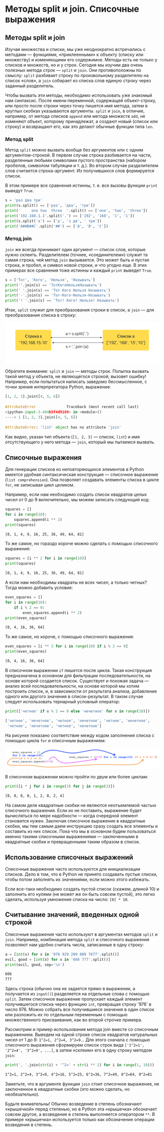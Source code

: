 # Методы split и join. Списочные выражения

## Методы split и join

Изучая множества и списки, мы уже неоднократно встречались с методами — функциями, «приклеенными» к объекту (списку или множеству) и изменяющими его содержимое.
Методы есть не только у списков и множеств, но и у строк. Сегодня мы изучим два очень полезных метода строк — `split` и `join`. Они противоположны по смыслу: `split` разбивает строку по произвольному разделителю на список «слов», а `join` собирает из списка слов единую строку через заданный разделитель.

Чтобы вызвать эти методы, необходимо использовать уже знакомый нам синтаксис. После имени переменной, содержащей объект-строку, или просто после строки через точку пишется имя метода, затем в круглых скобках указываются аргументы. `split` и `join`, в отличие, например, от метода списков `append` или метода множеств `add`, не изменяют объект, которому принадлежат, а создают новый (список или строку) и возвращают его, как это делают обычные функции типа `len`.

### Метод split

Метод `split` можно вызвать вообще без аргументов или с одним аргументом-строкой. В первом случае строка разбивается на части, разделенные любыми символами пустого пространства (набором пробелов, символом табуляции и т. д.). Во втором случае разделителем слов считается строка-аргумент. Из получившихся слов формируется список.

В этом примере все сравнения истинны, т. е. все вызовы функции `print` выведут `True`.

```python
s = 'раз два три'
print(s.split() == ['раз', 'два', 'три'])
print('     one two  three  '.split() == ['one', 'two', 'three'])
print('192.168.1.1'.split('.') == ['192', '168', '1', '1'])
print(s.split('а') == ['р', 'з дв', ' три'])
print('A##B##C'.split('##') == ['A', 'B', 'C'])
```

### Метод join

`join` же всегда принимает один аргумент — список слов, которые нужно склеить. Разделителем (точнее, «соединителем») служит та самая строка, чей метод `join` вызывается. Это может быть и пустая строка, и пробел, и символ новой строки, и что угодно еще. В этих примерах все сравнения тоже истинны и каждый `print` выведет `True`.

```python
s = ['Тот', 'Кого', 'Нельзя', 'Называть']
print(''.join(s) == 'ТотКогоНельзяНазывать')
print(' '.join(s) == 'Тот Кого Нельзя Называть')
print('-'.join(s) == 'Тот-Кого-Нельзя-Называть')
print('! '.join(s) == 'Тот! Кого! Нельзя! Называть')
```

Итак, `split` служит для преобразования строки в список, а `join` — для преобразования списка в строку:

![split-join](../images/python/p_12_01.png)

Обратите внимание: `split` и `join` — методы строк. Попытка вызвать такой метод у объекта, не являющегося строкой, вызовет ошибку! Например, если попытаться написать заведомо бессмысленное, с точки зрения интерпретатора Python, выражение:

```python
[1, 2, 3].join([4, 5, 6])

AttributeError             	Traceback (most recent call last)
<ipython-input-3-404b5f4d9169> in <module>()
----> 1 [1, 2, 3].join([4, 5, 6])

AttributeError: 'list' object has no attribute 'join'
```

Как видно, указан тип объекта (`[1, 2, 3]` — список, `list`) и имя отсутствующего у него метода — `join`, который мы пытаемся вызвать.

## Списочные выражения

Для генерации списков из неповторяющихся элементов в Python имеется удобная синтаксическая конструкция — списочное выражение (`list comprehension`). Она позволяет создавать элементы списка в цикле `for`, не записывая цикл целиком.

Например, если нам необходимо создать список квадратов целых чисел от 0 до 9 включительно, мы можем записать следующий код:

```python
squares = []
for i in range(10):
    squares.append(i ** 2)
print(squares)
```

```bash
[0, 1, 4, 9, 16, 25, 36, 49, 64, 81]
```

То же самое, но гораздо короче можно сделать с помощью списочного выражения:

```python
squares = [i ** 2 for i in range(10)]
print(squares)
```

```bash
[0, 1, 4, 9, 16, 25, 36, 49, 64, 81]
```

А если нам необходимы квадраты не всех чисел, а только четных? Тогда можно добавить условие:

```python
even_squares = []
for i in range(10):
    if i % 2 == 0:
        even_squares.append(i ** 2)
print(even_squares)
```

```bash
[0, 4, 16, 36, 64]
```

То же самое, но короче, с помощью списочного выражения:

```python
even_squares = [i ** 2 for i in range(10) if i % 2 == 0]
print(even_squares)
```

```bash
[0, 4, 16, 36, 64]
```

В списочном выражении `if` пишется после цикла. Такая конструкция предназначена в основном для фильтрации последовательности, на основе которой создается список. Существует и похожая задача — анализ всей последовательности, на основе которой мы хотим построить список, и, в зависимости от результата анализа, добавление одного или другого значения в список-результат. В таком случае следует использовать тернарный условный оператор:

```python
print(['четное' if x % 2 == 0 else 'нечетное' for x in range(10)])
```

```bash
['четное', 'нечетное', 'четное', 'нечетное', 'четное', 'нечетное',
 'четное', 'нечетное', 'четное', 'нечетное']
```

На рисунке показано соответствие между кодом заполнения списка с помощью цикла `for` и списочным выражением:

![Списочные выражения](../images/python/p_12_02.png)

В списочном выражении можно пройти по двум или более циклам:

```python
print([i * j for i in range(3) for j in range(3)])
```

```bash
[0, 0, 0, 0, 1, 2, 0, 2, 4]
```

На самом деле квадратные скобки не являются неотъемлемой частью списочного выражения. Если их не поставить, выражение будет вычисляться по мере надобности — когда очередной элемент становится нужен. Заключая списочное выражение в квадратные скобки, мы тем самым даем инструкцию сразу создать все элементы и составить из них список. Пока что мы в основном будем пользоваться именно такими списочными выражениями — заключенными в квадратные скобки и превращенными таким образом в список.

## Использование списочных выражений

Списочные выражения часто используются для инициализации списков. Дело в том, что в Python не принято создавать пустые списки, чтобы потом заполнять их значениями, если можно этого избежать.

Если все-таки необходимо создать пустой список (скажем, длиной 10) и заполнить его нулями (не может же он быть совсем пустой), это легко сделать, используя умножение списка на число: `[0] * 10`.

## Считывание значений, введенных одной строкой

Списочные выражения часто используют в аргументах методов `split` и `join`. Например, комбинация метода `split` и списочного выражения позволяют нам удобно считать числа, записанные в одну строку:

```python
a = [int(x) for x in '976 929 289 809 7677'.split()]
evil, good = [int(x) for x in '666 777'.split()]
print(evil, good, sep='\n')
```

```bash
666
777
```

Здесь строка (обычно она не задается прямо в выражении, а получается из `input()`) разделяется на отдельные слова с помощью `split`. Затем списочное выражение пропускает каждый элемент получившегося списка через функцию `int`, превращая строку '976' в число 976. Можно собрать все получившиеся значения в один список или разложить их по отдельным переменным с помощью множественного присваивания, как во второй строчке примера.

Рассмотрим и пример использования метода join вместе со списочным выражением. Выведем на одной строке список квадратов натуральных чисел от 1 до 9: `1^2=1, 2^2=4, 3^2=9`... Для этого сначала с помощью списочного выражения сформируем список строк вида `['1^2=1', '2^2=4', '3^2=9', ...]`, а затем «склеим» его в одну строку методом `join`:

```python
print(', '.join(str(i) + '^2=' + str(i ** 2) for i in range(1, 10)))
```

```bash
1^2=1, 2^2=4, 3^2=9, 4^2=16, 5^2=25, 6^2=36, 7^2=49, 8^2=64, 9^2=81
```

Заметьте, что в аргументе функции `join` стоит списочное выражение, не заключенное в квадратные скобки (это можно сделать, но необязательно).

Будьте внимательны! Обычно возведение в степень обозначают «крышечкой» перед степенью, но в Python эта «крышечка» обозначает совсем другое, а возведение в степень выполняется оператором `**`. В примере «крышечка» используется только как обозначение операции возведения в степень.
